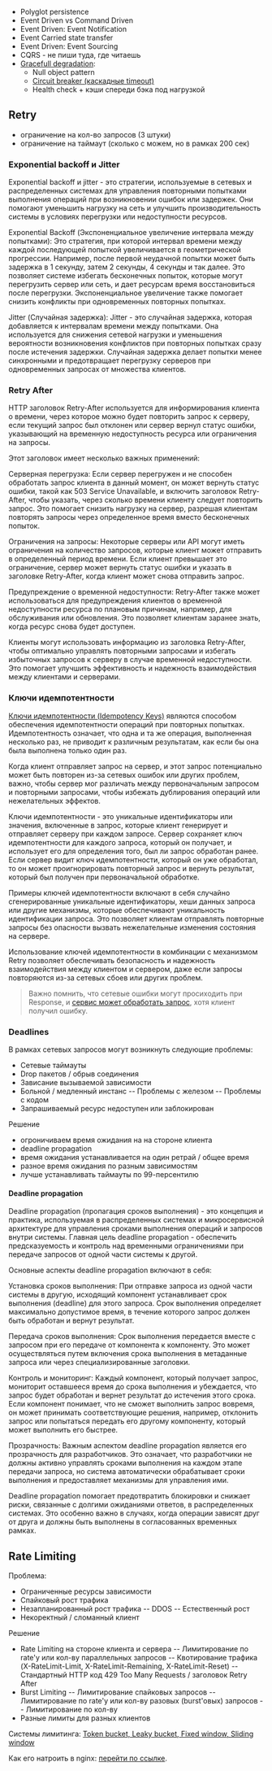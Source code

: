- Polyglot persistence 
- Event Driven vs Command Driven
- Event Driven: Event Notification
- Event Carried state transfer
- Event Driven: Event Sourcing
- CQRS - не пиши туда, где читаешь
- [Gracefull degradation](https://youtu.be/5_9x7czHJOM):
  - Null object pattern
  - [Circuit breaker (каскадные timeout)](https://medium.com/@kirill.sereda/%D1%81%D1%82%D1%80%D0%B0%D1%82%D0%B5%D0%B3%D0%B8%D0%B8-%D0%BE%D0%B1%D1%80%D0%B0%D0%B1%D0%BE%D1%82%D0%BA%D0%B8-%D0%BE%D1%88%D0%B8%D0%B1%D0%BE%D0%BA-circuit-breaker-pattern-650232944e37)
  - Health check + кэши спереди бэка под нагрузкой

## Retry

- ограничение на кол-во запросов (3 штуки)
- ограничение на таймаут (сколько с можем, но в рамках 200 сек)

### Exponential backoff и Jitter

Exponential backoff и jitter - это стратегии, используемые в сетевых и распределенных системах для управления повторными попытками выполнения операций при возникновении ошибок или задержек. Они помогают уменьшить нагрузку на сеть и улучшить производительность системы в условиях перегрузки или недоступности ресурсов.

Exponential Backoff (Экспоненциальное увеличение интервала между попытками): Это стратегия, при которой интервал времени между каждой последующей попыткой увеличивается в геометрической прогрессии. Например, после первой неудачной попытки может быть задержка в 1 секунду, затем 2 секунды, 4 секунды и так далее. Это позволяет системе избегать бесконечных попыток, которые могут перегрузить сервер или сеть, и дает ресурсам время восстановиться после перегрузки. Экспоненциальное увеличение также помогает снизить конфликты при одновременных повторных попытках.

Jitter (Случайная задержка): Jitter - это случайная задержка, которая добавляется к интервалам времени между попытками. Она используется для снижения сетевой нагрузки и уменьшения вероятности возникновения конфликтов при повторных попытках сразу после истечения задержки. Случайная задержка делает попытки менее синхронными и предотвращает перегрузку серверов при одновременных запросах от множества клиентов.

### Retry After

HTTP заголовок Retry-After используется для информирования клиента о времени, через которое можно будет повторить запрос к серверу, если текущий запрос был отклонен или сервер вернул статус ошибки, указывающий на временную недоступность ресурса или ограничения на запросы.

Этот заголовок имеет несколько важных применений:

Серверная перегрузка: Если сервер перегружен и не способен обработать запрос клиента в данный момент, он может вернуть статус ошибки, такой как 503 Service Unavailable, и включить заголовок Retry-After, чтобы указать, через сколько времени клиенту следует повторить запрос. Это помогает снизить нагрузку на сервер, разрешая клиентам повторять запросы через определенное время вместо бесконечных попыток.

Ограничения на запросы: Некоторые серверы или API могут иметь ограничения на количество запросов, которые клиент может отправить в определенный период времени. Если клиент превышает это ограничение, сервер может вернуть статус ошибки и указать в заголовке Retry-After, когда клиент может снова отправить запрос.

Предупреждение о временной недоступности: Retry-After также может использоваться для предупреждения клиентов о временной недоступности ресурса по плановым причинам, например, для обслуживания или обновления. Это позволяет клиентам заранее знать, когда ресурс снова будет доступен.

Клиенты могут использовать информацию из заголовка Retry-After, чтобы оптимально управлять повторными запросами и избегать избыточных запросов к серверу в случае временной недоступности. Это помогает улучшить эффективность и надежность взаимодействия между клиентами и серверами.

### Ключи идемпотентности

[Ключи идемпотентности (Idempotency Keys)](https://habr.com/ru/companies/yandex/articles/442762/) являются способом обеспечения идемпотентности операций при повторных попытках. Идемпотентность означает, что одна и та же операция, выполненная несколько раз, не приводит к различным результатам, как если бы она была выполнена только один раз.

Когда клиент отправляет запрос на сервер, и этот запрос потенциально может быть повторен из-за сетевых ошибок или других проблем, важно, чтобы сервер мог различать между первоначальным запросом и повторными запросами, чтобы избежать дублирования операций или нежелательных эффектов.

Ключи идемпотентности - это уникальные идентификаторы или значения, включенные в запрос, которые клиент генерирует и отправляет серверу при каждом запросе. Сервер сохраняет ключ идемпотентности для каждого запроса, который он получает, и использует его для определения того, был ли запрос обработан ранее. Если сервер видит ключ идемпотентности, который он уже обработал, то он может проигнорировать повторный запрос и вернуть результат, который был получен при первоначальной обработке.

Примеры ключей идемпотентности включают в себя случайно сгенерированные уникальные идентификаторы, хеши данных запроса или другие механизмы, которые обеспечивают уникальность идентификации запроса. Это позволяет клиентам отправлять повторные запросы без опасности вызвать нежелательные изменения состояния на сервере.

Использование ключей идемпотентности в комбинации с механизмом Retry позволяет обеспечивать безопасность и надежность взаимодействия между клиентом и сервером, даже если запросы повторяются из-за сетевых сбоев или других проблем.

> Важно помнить, что сетевые ошибки могут просиходить при Response, и [сервис может обработать запрос](https://youtu.be/YlXJMCdssAI?si=hL56XhGeawR-XV_D&t=791), хотя клиент получил ошибку.

### Deadlines 

В рамках сетевых запросов могут возникнуть следующие проблемы:

- Сетевые таймауты
- Drop пакетов / обрыв соединения
- Зависание вызываемой зависимости
- Больной / медленный инстанс
-- Проблемы с железом
-- Проблемы с кодом
- Запрашиваемый ресурс недоступен или заблокирован

Решение

- огроничиваем время ожидания на на стороне клиента
- deadline propagation
- время ожидания устанавливается на один ретрай / общее время
- разное время ожидания по разным зависимостям
- лучше устанавливать таймауты по 99-персентилю

#### Deadline propagation

Deadline propagation (пропагация сроков выполнения) - это концепция и практика, используемая в распределенных системах и микросервисной архитектуре для управления сроками выполнения операций и запросов внутри системы. Главная цель deadline propagation - обеспечить предсказуемость и контроль над временными ограничениями при передаче запросов от одной части системы к другой.

Основные аспекты deadline propagation включают в себя:

Установка сроков выполнения: При отправке запроса из одной части системы в другую, исходящий компонент устанавливает срок выполнения (deadline) для этого запроса. Срок выполнения определяет максимально допустимое время, в течение которого запрос должен быть обработан и вернут результат.

Передача сроков выполнения: Срок выполнения передается вместе с запросом при его передаче от компонента к компоненту. Это может осуществляться путем включения срока выполнения в метаданные запроса или через специализированные заголовки.

Контроль и мониторинг: Каждый компонент, который получает запрос, мониторит оставшееся время до срока выполнения и убеждается, что запрос будет обработан и вернет результат до истечения этого срока. Если компонент понимает, что не сможет выполнить запрос вовремя, он может принимать соответствующие решения, например, отклонить запрос или попытаться передать его другому компоненту, который может выполнить его быстрее.

Прозрачность: Важным аспектом deadline propagation является его прозрачность для разработчиков. Это означает, что разработчики не должны активно управлять сроками выполнения на каждом этапе передачи запроса, но система автоматически обрабатывает сроки выполнения и предоставляет механизмы для управления ими.

Deadline propagation помогает предотвратить блокировки и снижает риски, связанные с долгими ожиданиями ответов, в распределенных системах. Это особенно важно в случаях, когда операции зависят друг от друга и должны быть выполнены в согласованных временных рамках.

## Rate Limiting

Проблема:

- Ограниченные ресурсы зависимости
- Спайковый рост трафика
- Незапланированный рост трафика
-- DDOS
-- Естественный рост
- Некоректный / сломанный клиент

Решение

- Rate Limiting на стороне клиента и сервера
-- Лимитирование по rate'у или кол-ву параллельных запросов
-- Квотирование трафика (X-RateLimit-Limit, X-RateLimit-Remaining, X-RateLimit-Reset)
-- Стандартный HTTP код 429 Too Many Requests / заголовок Retry After
- Burst Limiting 
-- Лимитирование спайковых запросов
-- Лимитирование по rate'у или кол-ву разовых (burst'овых) запросов
-- Лимитирование по кол-ву
- Разные лимиты для разных клиентов

Системы лимитинга: [Token bucket, Leaky bucket, Fixed window, Sliding window](https://cloud.google.com/architecture/rate-limiting-strategies-techniques)

Как его натроить в nginx: [перейти по ссылке](https://docs.nginx.com/nginx/admin-guide/security-controls/controlling-access-proxied-http/).
